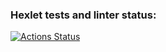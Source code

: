 ### Hexlet tests and linter status:
[![Actions Status](https://github.com/Jeddsenn/java-project-73/workflows/hexlet-check/badge.svg)](https://github.com/Jeddsenn/java-project-73/actions)